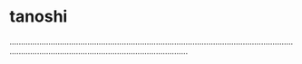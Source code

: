 # tanoshi

..........................................................................................................................................................................................................